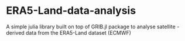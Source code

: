 # ERA5-Land-data-analysis
A simple julia library built on top of GRIB.jl package to analyse satellite -derived data from the ERA5-Land dataset (ECMWF)
